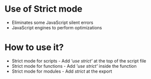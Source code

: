 # Use of Strict mode
  * Eliminates some JavaScript silent errors
  * JavaScript engines to perform optimizations
  
# How to use it?
* Strict mode for scripts - Add *'use strict'* at the top of the script file 
* Strict mode for functions - Add *'use strict'* inside the function 
* Strict mode for modules - Add *strict* at the export 
